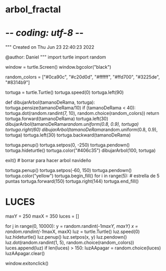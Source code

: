# arbol_fractal

# -*- coding: utf-8 -*-
"""
Created on Thu Jun 23 22:40:23 2022

@author: Daniel
"""
import turtle
import random

window = turtle.Screen()
window.bgcolor("black")

random_colors = ["#0ca90c", "#c20d0d", "#ffffff", "#ffd700", "#3225de", "#8314b9"]

tortuga = turtle.Turtle()
tortuga.speed(0)
tortuga.left(90)

def dibujarArbol(tamanoDeRama, tortuga):
    tortuga.pensize(tamanoDeRama/10)
    if (tamanoDeRama < 40):
        tortuga.dot(random.randint(7, 10), random.choice(random_colors))
        return
    tortuga.forward(tamanoDeRama)
    tortuga.left(30)
    dibujarArbol(tamanoDeRama*random.uniform(0.8, 0.9), tortuga)
    tortuga.right(60)
    dibujarArbol(tamanoDeRama*random.uniform(0.8, 0.9), tortuga)
    tortuga.left(30)
    tortuga.backward(tamanoDeRama)

tortuga.penup()
tortuga.setpos(0, -250)
tortuga.pendown()
tortuga.hideturtle()
tortuga.color("#406c35")
dibujarArbol(100, tortuga)


exit() # borrar para hacer arbol navideño


tortuga.penup()
tortuga.setpos(-60, 150)
tortuga.pendown()
tortuga.color("yellow")
tortuga.begin_fill()
for i in range(5): # estrella de 5 puntas
    tortuga.forward(150)
    tortuga.right(144)
tortuga.end_fill()

# LUCES
maxY = 250
maxX = 350
luces = []

for j in range(0, 10000):
    y = random.randint(-1*maxY, maxY)
    x = random.randint(-1*maxX, maxX)
    luz = turtle.Turtle()
    luz.speed(0)
    luz.hideturtle()
    luz.penup()
    luz.setpos(x, y)
    luz.pendown()
    luz.dot(random.randint(1, 5), random.choice(random_colors))
    luces.append(luz)
    if len(luces) > 150:
        luzAApagar = random.choice(luces)
        luzAApagar.clear()






window.exitonclick()
